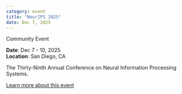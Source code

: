 ```yaml
---
category: event
title: "NeurIPS 2025"
date: Dec 7, 2025
---
```

<span class="community-event">Community Event</span>

**Date**: Dec 7 - 10, 2025   
**Location**: San Diego, CA

The Thirty-Ninth Annual Conference on Neural Information Processing Systems.

[Learn more about this event](https://neurips.cc/)
